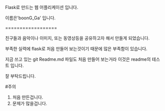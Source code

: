 Flask로 만드는 웹 어플리케이션 입니다. 

이름은'boonG_Ga' 입니다.

==================

친구들과 음악이나 이미지, 또는 동영상등을 공유하고자 해서 만들게 되었습니다.

부족한 실력에 flask로 처음 만들어 보는것이기 때문에 많은 부족함이 있습니다.

지금 쓰고 있는 git Readme.md 파일도 처음 만들어 보는거라 이것은 readme의 테스트 입니다.

잘 부탁드립니다.

#주의
1. 처음 만든겁니다.
2. 문제가 많을겁니다.
